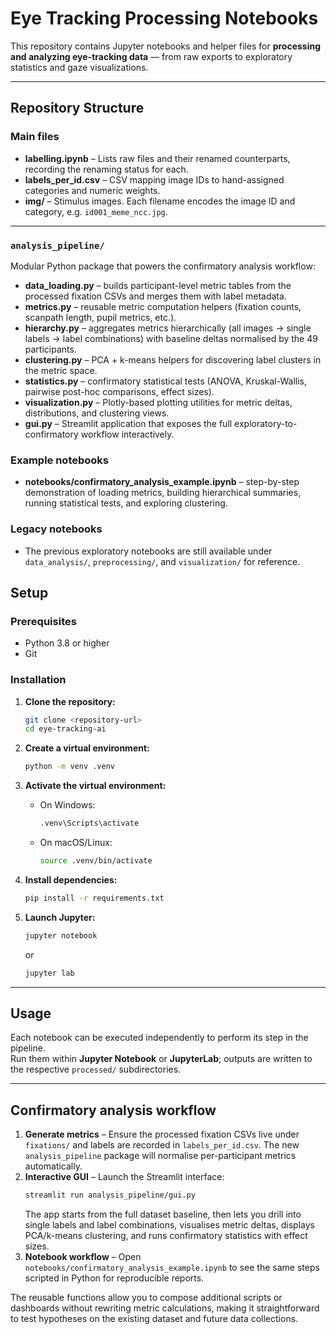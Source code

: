 # Eye Tracking Processing Notebooks

This repository contains Jupyter notebooks and helper files for **processing and analyzing eye-tracking data** — from raw exports to exploratory statistics and gaze visualizations.

---

## Repository Structure

### Main files

- **labelling.ipynb** – Lists raw files and their renamed counterparts, recording the renaming status for each.
- **labels_per_id.csv** – CSV mapping image IDs to hand-assigned categories and numeric weights.
- **img/** – Stimulus images. Each filename encodes the image ID and category, e.g. `id001_meme_ncc.jpg`.

---

### `analysis_pipeline/`

Modular Python package that powers the confirmatory analysis workflow:

- **data_loading.py** – builds participant-level metric tables from the processed fixation CSVs and merges them with label metadata.
- **metrics.py** – reusable metric computation helpers (fixation counts, scanpath length, pupil metrics, etc.).
- **hierarchy.py** – aggregates metrics hierarchically (all images → single labels → label combinations) with baseline deltas normalised by the 49 participants.
- **clustering.py** – PCA + k-means helpers for discovering label clusters in the metric space.
- **statistics.py** – confirmatory statistical tests (ANOVA, Kruskal-Wallis, pairwise post-hoc comparisons, effect sizes).
- **visualization.py** – Plotly-based plotting utilities for metric deltas, distributions, and clustering views.
- **gui.py** – Streamlit application that exposes the full exploratory-to-confirmatory workflow interactively.

### Example notebooks

- **notebooks/confirmatory_analysis_example.ipynb** – step-by-step demonstration of loading metrics, building hierarchical summaries, running statistical tests, and exploring clustering.

### Legacy notebooks

- The previous exploratory notebooks are still available under `data_analysis/`, `preprocessing/`, and `visualization/` for reference.

## Setup

### Prerequisites

- Python 3.8 or higher
- Git

### Installation

1. **Clone the repository:**

   ```bash
   git clone <repository-url>
   cd eye-tracking-ai
   ```

2. **Create a virtual environment:**

   ```bash
   python -m venv .venv
   ```

3. **Activate the virtual environment:**

   - On Windows:
     ```bash
     .venv\Scripts\activate
     ```
   - On macOS/Linux:
     ```bash
     source .venv/bin/activate
     ```

4. **Install dependencies:**

   ```bash
   pip install -r requirements.txt
   ```

5. **Launch Jupyter:**
   ```bash
   jupyter notebook
   ```
   or
   ```bash
   jupyter lab
   ```

---

## Usage

Each notebook can be executed independently to perform its step in the pipeline.  
Run them within **Jupyter Notebook** or **JupyterLab**; outputs are written to the respective `processed/` subdirectories.

---

## Confirmatory analysis workflow

1. **Generate metrics** – Ensure the processed fixation CSVs live under `fixations/` and labels are recorded in `labels_per_id.csv`. The new `analysis_pipeline` package will normalise per-participant metrics automatically.
2. **Interactive GUI** – Launch the Streamlit interface:
   ```bash
   streamlit run analysis_pipeline/gui.py
   ```
   The app starts from the full dataset baseline, then lets you drill into single labels and label combinations, visualises metric deltas, displays PCA/k-means clustering, and runs confirmatory statistics with effect sizes.
3. **Notebook workflow** – Open `notebooks/confirmatory_analysis_example.ipynb` to see the same steps scripted in Python for reproducible reports.

The reusable functions allow you to compose additional scripts or dashboards without rewriting metric calculations, making it straightforward to test hypotheses on the existing dataset and future data collections.

